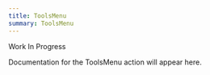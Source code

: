 ```yaml
---
title: ToolsMenu
summary: ToolsMenu
---
```


Work In Progress

Documentation for the ToolsMenu action will appear here.